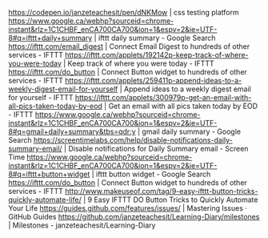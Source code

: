 https://codepen.io/janzeteachesit/pen/dNKMow | css testing platform
https://www.google.ca/webhp?sourceid=chrome-instant&rlz=1C1CHBF_enCA700CA700&ion=1&espv=2&ie=UTF-8#q=ifttt+daily+summary | ifttt daily summary - Google Search
https://ifttt.com/email_digest | Connect Email Digest to hundreds of other services - IFTTT
https://ifttt.com/applets/192142p-keep-track-of-where-you-were-today | Keep track of where you were today - IFTTT
https://ifttt.com/do_button | Connect Button widget to hundreds of other services - IFTTT
https://ifttt.com/applets/259411p-append-ideas-to-a-weekly-digest-email-for-yourself | Append ideas to a weekly digest email for yourself - IFTTT
https://ifttt.com/applets/300979p-get-an-email-with-all-pics-taken-today-by-eod | Get an email with all pics taken today by EOD - IFTTT
https://www.google.ca/webhp?sourceid=chrome-instant&rlz=1C1CHBF_enCA700CA700&ion=1&espv=2&ie=UTF-8#q=gmail+daily+summary&tbs=qdr:y | gmail daily summary - Google Search
https://screentimelabs.com/help/disable-notifications-daily-summary-email/ | Disable notifications for Daily Summary email - Screen Time
https://www.google.ca/webhp?sourceid=chrome-instant&rlz=1C1CHBF_enCA700CA700&ion=1&espv=2&ie=UTF-8#q=ifttt+button+widget | ifttt button widget - Google Search
https://ifttt.com/do_button | Connect Button widget to hundreds of other services - IFTTT
http://www.makeuseof.com/tag/9-easy-ifttt-button-tricks-quickly-automate-life/ | 9 Easy IFTTT DO Button Tricks to Quickly Automate Your Life
https://guides.github.com/features/issues/ | Mastering Issues · GitHub Guides
https://github.com/janzeteachesit/Learning-Diary/milestones | Milestones - janzeteachesit/Learning-Diary
